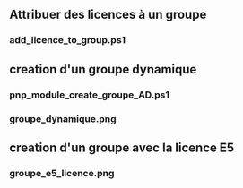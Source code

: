 ##  Attribuer des licences à un groupe
### add_licence_to_group.ps1

## creation d'un groupe dynamique
### pnp_module_create_groupe_AD.ps1
### groupe_dynamique.png

## creation d'un groupe avec la licence E5
### groupe_e5_licence.png
